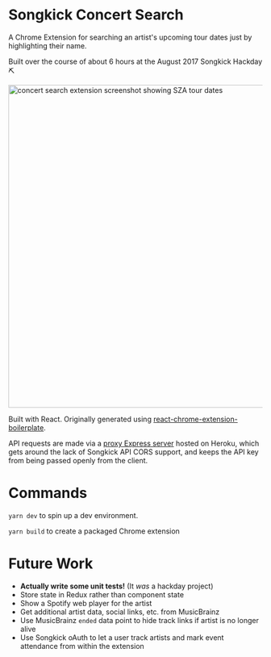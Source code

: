 # Songkick Concert Search

A Chrome Extension for searching an artist's upcoming tour dates just by highlighting their name.

Built over the course of about 6 hours at the August 2017 Songkick Hackday ⛏

<img src="https://pbs.twimg.com/media/DGTtZzbUMAAgJSa.jpg" width="640" height="auto" alt="concert search extension screenshot showing SZA tour dates" />

Built with React. Originally generated using [react-chrome-extension-boilerplate](https://github.com/jhen0409/react-chrome-extension-boilerplate).

API requests are made via a [proxy Express server](https://github.com/benhodgson87/sk-api-proxy) hosted on Heroku, which gets around the lack of Songkick API CORS support, and keeps the API key from being passed openly from the client.

# Commands

`yarn dev` to spin up a dev environment.

`yarn build` to create a packaged Chrome extension


# Future Work

* **Actually write some unit tests!** (It *was* a hackday project)
* Store state in Redux rather than component state
* Show a Spotify web player for the artist
* Get additional artist data, social links, etc. from MusicBrainz
* Use MusicBrainz `ended` data point to hide track links if artist is no longer alive
* Use Songkick oAuth to let a user track artists and mark event attendance from within the extension
